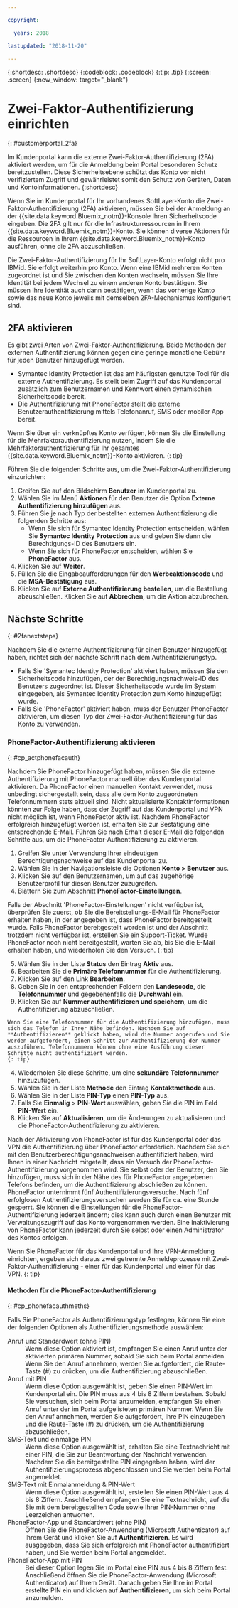 ```yaml
---

copyright:

  years: 2018

lastupdated: "2018-11-20"

---
```


{:shortdesc: .shortdesc}
{:codeblock: .codeblock}
{:tip: .tip}
{:screen: .screen}
{:new_window: target="_blank"}


# Zwei-Faktor-Authentifizierung einrichten
{: #customerportal_2fa}

Im Kundenportal kann die externe Zwei-Faktor-Authentifizierung (2FA) aktiviert werden, um für die Anmeldung beim Portal besonderen Schutz bereitzustellen. Diese Sicherheitsebene schützt das Konto vor nicht verifiziertem Zugriff und gewährleistet somit den Schutz von Geräten, Daten und Kontoinformationen.
{:shortdesc}

Wenn Sie im Kundenportal für Ihr vorhandenes SoftLayer-Konto die Zwei-Faktor-Authentifizierung (2FA) aktivieren, müssen Sie bei der Anmeldung an der {{site.data.keyword.Bluemix_notm}}-Konsole Ihren Sicherheitscode eingeben. Die 2FA gilt nur für die Infrastrukturressourcen in Ihrem {{site.data.keyword.Bluemix_notm}}-Konto. Sie können diverse Aktionen für die Ressourcen in Ihrem {{site.data.keyword.Bluemix_notm}}-Konto ausführen, ohne die 2FA abzuschließen.

Die Zwei-Faktor-Authentifizierung für Ihr SoftLayer-Konto erfolgt nicht pro IBMid. Sie erfolgt weiterhin pro Konto. Wenn eine IBMid mehreren Konten zugeordnet ist und Sie zwischen den Konten wechseln, müssen Sie Ihre Identität bei jedem Wechsel zu einem anderen Konto bestätigen. Sie müssen Ihre Identität auch dann bestätigen, wenn das vorherige Konto sowie das neue Konto jeweils mit demselben 2FA-Mechanismus konfiguriert sind.

## 2FA aktivieren

Es gibt zwei Arten von Zwei-Faktor-Authentifizierung. Beide Methoden der externen Authentifizierung können gegen eine geringe monatliche Gebühr für jeden Benutzer hinzugefügt werden.

* Symantec Identity Protection ist das am häufigsten genutzte Tool für die externe Authentifizierung. Es stellt beim Zugriff auf das Kundenportal zusätzlich zum Benutzernamen und Kennwort einen dynamischen Sicherheitscode bereit. 
* Die Authentifizierung mit PhoneFactor stellt die externe Benutzerauthentifizierung mittels Telefonanruf, SMS oder mobiler App bereit.

 Wenn Sie über ein verknüpftes Konto verfügen, können Sie die Einstellung für die Mehrfaktorauthentifizierung nutzen, indem Sie die [Mehrfaktorauthentifizierung](/docs/iam/mfa.html) für Ihr gesamtes {{site.data.keyword.Bluemix_notm}}-Konto aktivieren.
 {: tip}

Führen Sie die folgenden Schritte aus, um die Zwei-Faktor-Authentifizierung einzurichten:

1. Greifen Sie auf den Bildschirm **Benutzer** im Kundenportal zu.
2. Wählen Sie im Menü **Aktionen** für den Benutzer die Option **Externe Authentifizierung hinzufügen** aus.
3. Führen Sie je nach Typ der bestellten externen Authentifizierung die folgenden Schritte aus:
    * Wenn Sie sich für Symantec Identity Protection entscheiden, wählen Sie **Symantec Identity Protection** aus und geben Sie dann die Berechtigungs-ID des Benutzers ein.
    * Wenn Sie sich für PhoneFactor entscheiden, wählen Sie **PhoneFactor** aus.
4. Klicken Sie auf **Weiter**.
5. Füllen Sie die Eingabeaufforderungen für den **Werbeaktionscode** und die **MSA-Bestätigung** aus.
6. Klicken Sie auf **Externe Authentifizierung bestellen**, um die Bestellung abzuschließen. Klicken Sie auf **Abbrechen**, um die Aktion abzubrechen.

## Nächste Schritte
{: #2fanextsteps}

Nachdem Sie die externe Authentifizierung für einen Benutzer hinzugefügt haben, richtet sich der nächste Schritt nach dem Authentifizierungstyp.
* Falls Sie 'Symantec Identity Protection' aktiviert haben, müssen Sie den Sicherheitscode hinzufügen, der der Berechtigungsnachweis-ID des Benutzers zugeordnet ist. Dieser Sicherheitscode wurde im System eingegeben, als Symantec Identity Protection zum Konto hinzugefügt wurde.
* Falls Sie 'PhoneFactor' aktiviert haben, muss der Benutzer PhoneFactor aktivieren, um diesen Typ der Zwei-Faktor-Authentifizierung für das Konto zu verwenden.

### PhoneFactor-Authentifizierung aktivieren
{: #cp_actphonefacauth}

Nachdem Sie PhoneFactor hinzugefügt haben, müssen Sie die externe Authentifizierung mit PhoneFactor manuell über das Kundenportal aktivieren. Da PhoneFactor einen manuellen Kontakt verwendet, muss unbedingt sichergestellt sein, dass alle dem Konto zugeordneten Telefonnummern stets aktuell sind. Nicht aktualisierte Kontaktinformationen könnten zur Folge haben, dass der Zugriff auf das Kundenportal und VPN nicht möglich ist, wenn PhoneFactor aktiv ist. Nachdem PhoneFactor erfolgreich hinzugefügt worden ist, erhalten Sie zur Bestätigung eine entsprechende E-Mail. Führen Sie nach Erhalt dieser E-Mail die folgenden Schritte aus, um die PhoneFactor-Authentifizierung zu aktivieren.

1. Greifen Sie unter Verwendung Ihrer eindeutigen Berechtigungsnachweise auf das Kundenportal zu.
2. Wählen Sie in der Navigationsleiste die Optionen **Konto > Benutzer** aus.
3. Klicken Sie auf den Benutzernamen, um auf das zugehörige Benutzerprofil für diesen Benutzer zuzugreifen.
4. Blättern Sie zum Abschnitt **PhoneFactor-Einstellungen**.

  Falls der Abschnitt 'PhoneFactor-Einstellungen' nicht verfügbar ist, überprüfen Sie zuerst, ob Sie die Bereitstellungs-E-Mail für PhoneFactor erhalten haben, in der angegeben ist, dass PhoneFactor bereitgestellt wurde. Falls PhoneFactor bereitgestellt worden ist und der Abschnitt trotzdem nicht verfügbar ist, erstellen Sie ein Support-Ticket. Wurde PhoneFactor noch nicht bereitgestellt, warten Sie ab, bis Sie die E-Mail erhalten haben, und wiederholen Sie den Versuch.
  {: tip}

5. Wählen Sie in der Liste **Status** den Eintrag **Aktiv** aus.
6. Bearbeiten Sie die **Primäre Telefonnummer** für die Authentifizierung.
  1. Klicken Sie auf den Link **Bearbeiten**.
  2. Geben Sie in den entsprechenden Feldern den **Landescode**, die **Telefonnummer** und gegebenenfalls die **Durchwahl** ein.
  3. Klicken Sie auf **Nummer authentifizieren und speichern**, um die Authentifizierung abzuschließen.

    Wenn Sie eine Telefonnummer für die Authentifizierung hinzufügen, muss sich das Telefon in Ihrer Nähe befinden. Nachdem Sie auf **Authentifizieren** geklickt haben, wird die Nummer angerufen und Sie werden aufgefordert, einen Schritt zur Authentifizierung der Nummer auszuführen. Telefonnummern können ohne eine Ausführung dieser Schritte nicht authentifiziert werden.
    {: tip}

  4. Wiederholen Sie diese Schritte, um eine **sekundäre Telefonnummer** hinzuzufügen.
7. Wählen Sie in der Liste **Methode** den Eintrag **Kontaktmethode** aus.
8. Wählen Sie in der Liste **PIN-Typ** einen **PIN-Typ** aus.
9. Falls Sie **Einmalig** > **PIN-Wert** auswählen, geben Sie die PIN im Feld **PIN-Wert** ein.
10. Klicken Sie auf **Aktualisieren**, um die Änderungen zu aktualisieren und die PhoneFactor-Authentifizierung zu aktivieren.

Nach der Aktivierung von PhoneFactor ist für das Kundenportal oder das VPN die Authentifizierung über PhoneFactor erforderlich. Nachdem Sie sich mit den Benutzerberechtigungsnachweisen authentifiziert haben, wird Ihnen in einer Nachricht mitgeteilt, dass ein Versuch der PhoneFactor-Authentifizierung vorgenommen wird. Sie selbst oder der Benutzer, den Sie hinzufügen, muss sich in der Nähe des für PhoneFactor angegebenen Telefons befinden, um die Authentifizierung abschließen zu können. PhoneFactor unternimmt fünf Authentifizierungsversuche. Nach fünf erfolglosen Authentifizierungsversuchen werden Sie für ca. eine Stunde gesperrt. Sie können die Einstellungen für die PhoneFactor-Authentifizierung jederzeit ändern; dies kann auch durch einen Benutzer mit Verwaltungszugriff auf das Konto vorgenommen werden. Eine Inaktivierung von PhoneFactor kann jederzeit durch Sie selbst oder einen Administrator des Kontos erfolgen.

 Wenn Sie PhoneFactor für das Kundenportal und Ihre VPN-Anmeldung einrichten, ergeben sich daraus zwei getrennte Anmeldeprozesse mit Zwei-Faktor-Authentifizierung - einer für das Kundenportal und einer für das VPN.
 {: tip}

#### Methoden für die PhoneFactor-Authentifizierung
{: #cp_phonefacauthmeths}

Falls Sie PhoneFactor als Authentifizierungstyp festlegen, können Sie eine der folgenden Optionen als Authentifizierungsmethode auswählen:

<dl>
<dt>Anruf und Standardwert (ohne PIN)</dt>
<dd>Wenn diese Option aktiviert ist, empfangen Sie einen Anruf unter der aktivierten primären Nummer, sobald Sie sich beim Portal anmelden. Wenn Sie den Anruf annehmen, werden Sie aufgefordert, die Raute-Taste (#) zu drücken, um die Authentifizierung abzuschließen.</dd>
<dt>Anruf mit PIN</dt>
<dd>Wenn diese Option ausgewählt ist, geben Sie einen PIN-Wert im Kundenportal ein. Die PIN muss aus 4 bis 8 Ziffern bestehen. Sobald Sie versuchen, sich beim Portal anzumelden, empfangen Sie einen Anruf unter der im Portal aufgelisteten primären Nummer. Wenn Sie den Anruf annehmen, werden Sie aufgefordert, Ihre PIN einzugeben und die Raute-Taste (#) zu drücken, um die Authentifizierung abzuschließen.</dd>
<dt>SMS-Text und einmalige PIN</dt>
<dd>Wenn diese Option ausgewählt ist, erhalten Sie eine Textnachricht mit einer PIN, die Sie zur Beantwortung der Nachricht verwenden. Nachdem Sie die bereitgestellte PIN eingegeben haben, wird der Authentifizierungsprozess abgeschlossen und Sie werden beim Portal angemeldet.</dd>
<dt>SMS-Text mit Einmalanmeldung &amp; PIN-Wert</dt>
<dd>Wenn diese Option ausgewählt ist, erstellen Sie einen PIN-Wert aus 4 bis 8 Ziffern. Anschließend empfangen Sie eine Textnachricht, auf die Sie mit dem bereitgestellten Code sowie Ihrer PIN-Nummer ohne Leerzeichen antworten.</dd>
<dt>PhoneFactor-App und Standardwert (ohne PIN)</dt>
<dd>Öffnen Sie die PhoneFactor-Anwendung (Microsoft Authenticator) auf Ihrem Gerät und klicken Sie auf <strong>Authentifizieren</strong>. Es wird ausgegeben, dass Sie sich erfolgreich mit PhoneFactor authentifiziert haben, und Sie werden beim Portal angemeldet.</dd>
<dt>PhoneFactor-App mit PIN</dt>
<dd>Bei dieser Option legen Sie im Portal eine PIN aus 4 bis 8 Ziffern fest. Anschließend öffnen Sie die PhoneFactor-Anwendung (Microsoft Authenticator) auf Ihrem Gerät. Danach geben Sie Ihre im Portal erstellte PIN ein und klicken auf <strong>Authentifizieren</strong>, um sich beim Portal anzumelden.</dd>
</dl>
